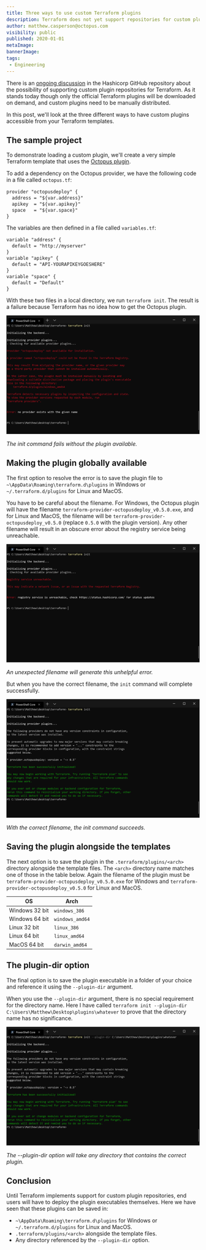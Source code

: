 ```yaml
---
title: Three ways to use custom Terraform plugins
description: Terraform does not yet support repositories for custom plugins, but here are three ways to utilize your custom plugins.
author: matthew.casperson@octopus.com
visibility: public
published: 2020-01-01
metaImage:
bannerImage:
tags:
 - Engineering
---
```


There is an [ongoing discussion](https://github.com/hashicorp/terraform/issues/15252) in the Hashicorp GitHub repository about the possibility of supporting custom plugin repositories for Terraform. As it stands today though only the official Terraform plugins will be downloaded on demand, and custom plugins need to be manually distributed.

In this post, we'll look at the three different ways to have custom plugins accessible from your Terraform templates.

## The sample project

To demonstrate loading a custom plugin, we'll create a very simple Terraform template that uses the [Octopus plugin](https://github.com/OctopusDeploy/terraform-provider-octopusdeploy).

To add a dependency on the Octopus provider, we have the following code in a file called `octopus.tf`:

```hcl
provider "octopusdeploy" {
  address = "${var.address}"
  apikey  = "${var.apikey}"
  space   = "${var.space}"
}
```

The variables are then defined in a file called `variables.tf`:

```hcl
variable "address" {
  default = "http://myserver"
}
variable "apikey" {
  default = "API-YOURAPIKEYGOESHERE"
}
variable "space" {
  default = "Default"
}
```

With these two files in a local directory, we run `terraform init`. The result is a failure because Terraform has no idea how to get the Octopus plugin.

![](failure.png "width=500")

*The init command fails without the plugin available.*

## Making the plugin globally available

The first option to resolve the error is to save the plugin file to `~\AppData\Roaming\terraform.d\plugins` in Windows or `~/.terraform.d/plugins` for Linux and MacOS.

You have to be careful about the filename. For Windows, the Octopus plugin will have the filename `terraform-provider-octopusdeploy_v0.5.0.exe`, and for Linux and MacOS, the filename will be `terraform-provider-octopusdeploy_v0.5.0` (replace `0.5.0` with the plugin version). Any other filename will result in an obscure error about the registry service being unreachable.

![](bad-filename.png "width=500")

*An unexpected filename will generate this unhelpful error.*

But when you have the correct filename, the `init` command will complete successfully.

![](success.png "width=500")

*With the correct filename, the init command succeeds.*

## Saving the plugin alongside the templates

The next option is to save the plugin in the `.terraform/plugins/<arch>` directory alongside the template files. The `<arch>` directory name matches one of those in the table below. Again the filename of the plugin must be `terraform-provider-octopusdeploy_v0.5.0.exe` for Windows and `terraform-provider-octopusdeploy_v0.5.0` for Linux and MacOS.

|OS|Arch|
|-|-|
|Windows 32 bit|`windows_386`|
|Windows 64 bit|`windows_amd64`|
|Linux 32 bit|`linux_386`|
|Linux 64 bit|`linux_amd64`|
|MacOS 64 bit|`darwin_amd64`|

## The plugin-dir option

The final option is to save the plugin executable in a folder of your choice and reference it using the `--plugin-dir` argument.

When you use the `--plugin-dir` argument, there is no special requirement for the directory name. Here I have called `terraform init --plugin-dir C:\Users\Matthew\Desktop\plugins\whatever` to prove that the directory name has no significance.

![](plugin-dir-whatever.png "width=500")

*The --plugin-dir option will take any directory that contains the correct plugin.*

## Conclusion

Until Terraform implements support for custom plugin repositories, end users will have to deploy the plugin executables themselves. Here we have seen that these plugins can be saved in:

* `~\AppData\Roaming\terraform.d\plugins` for Windows or `~/.terraform.d/plugins` for Linux and MacOS.
* `.terraform/plugins/<arch>` alongside the template files.
* Any directory referenced by the `--plugin-dir` option.
